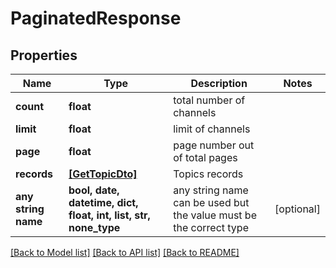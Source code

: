 # PaginatedResponse


## Properties
Name | Type | Description | Notes
------------ | ------------- | ------------- | -------------
**count** | **float** | total number of channels | 
**limit** | **float** | limit of channels | 
**page** | **float** | page number out of total pages | 
**records** | [**[GetTopicDto]**](GetTopicDto.md) | Topics records | 
**any string name** | **bool, date, datetime, dict, float, int, list, str, none_type** | any string name can be used but the value must be the correct type | [optional]

[[Back to Model list]](../README.md#documentation-for-models) [[Back to API list]](../README.md#documentation-for-api-endpoints) [[Back to README]](../README.md)


